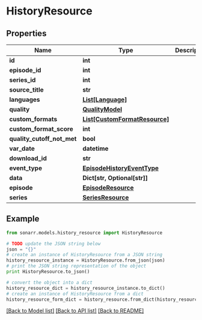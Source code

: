 # HistoryResource


## Properties

Name | Type | Description | Notes
------------ | ------------- | ------------- | -------------
**id** | **int** |  | [optional] 
**episode_id** | **int** |  | [optional] 
**series_id** | **int** |  | [optional] 
**source_title** | **str** |  | [optional] 
**languages** | [**List[Language]**](Language.md) |  | [optional] 
**quality** | [**QualityModel**](QualityModel.md) |  | [optional] 
**custom_formats** | [**List[CustomFormatResource]**](CustomFormatResource.md) |  | [optional] 
**custom_format_score** | **int** |  | [optional] 
**quality_cutoff_not_met** | **bool** |  | [optional] 
**var_date** | **datetime** |  | [optional] 
**download_id** | **str** |  | [optional] 
**event_type** | [**EpisodeHistoryEventType**](EpisodeHistoryEventType.md) |  | [optional] 
**data** | **Dict[str, Optional[str]]** |  | [optional] 
**episode** | [**EpisodeResource**](EpisodeResource.md) |  | [optional] 
**series** | [**SeriesResource**](SeriesResource.md) |  | [optional] 

## Example

```python
from sonarr.models.history_resource import HistoryResource

# TODO update the JSON string below
json = "{}"
# create an instance of HistoryResource from a JSON string
history_resource_instance = HistoryResource.from_json(json)
# print the JSON string representation of the object
print HistoryResource.to_json()

# convert the object into a dict
history_resource_dict = history_resource_instance.to_dict()
# create an instance of HistoryResource from a dict
history_resource_form_dict = history_resource.from_dict(history_resource_dict)
```
[[Back to Model list]](../README.md#documentation-for-models) [[Back to API list]](../README.md#documentation-for-api-endpoints) [[Back to README]](../README.md)


